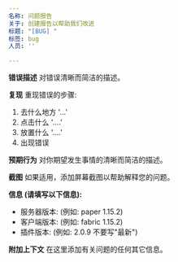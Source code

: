 ```yaml
---
名称: 问题报告
关于: 创建报告以帮助我们改进
标题: "[BUG] "
标签: bug
人员: ''

---
```


**错误描述**
对错误清晰而简洁的描述。

**复现**
重现错误的步骤:
1. 去什么地方 '...'
2. 点击什么 '....'
3. 放置什么 '....'
4. 出现错误

**预期行为**
对你期望发生事情的清晰而简洁的描述。

**截图**
如果适用，添加屏幕截图以帮助解释您的问题。

**信息 (请填写以下信息):**
 - 服务器版本: (例如: paper 1.15.2)
 - 客户端版本: (例如: fabric 1.15.2)
 - 插件版本: (例如: 2.0.9 不要写"最新")

**附加上下文**
在这里添加有关问题的任何其它信息。
